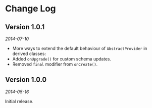 Change Log
==========

## Version 1.0.1

_2014-07-10_

 * More ways to extend the default behaviour of `AbstractProvider` in derived classes:
  * Added `onUpgrade()` for custom schema updates.
  * Removed `final` modifier from `onCreate()`.


## Version 1.0.0

_2014-05-16_

Initial release.
